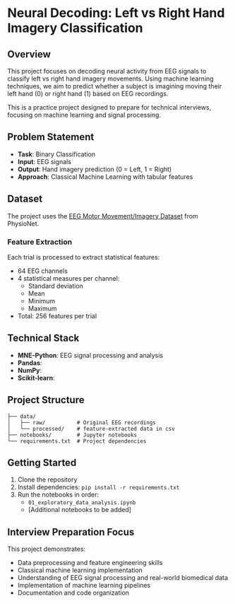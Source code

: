 # Neural Decoding: Left vs Right Hand Imagery Classification

## Overview
This project focuses on decoding neural activity from EEG signals to classify left vs right hand imagery movements. Using machine learning techniques, we aim to predict whether a subject is imagining moving their left hand (0) or right hand (1) based on EEG recordings.

This is a practice project designed to prepare for technical interviews, focusing on machine learning and signal processing. 

## Problem Statement
- **Task**: Binary Classification
- **Input**: EEG signals
- **Output**: Hand imagery prediction (0 = Left, 1 = Right)
- **Approach**: Classical Machine Learning with tabular features

## Dataset
The project uses the [EEG Motor Movement/Imagery Dataset](https://physionet.org/content/eegmmidb/1.0.0/) from PhysioNet.

### Feature Extraction
Each trial is processed to extract statistical features:
- 64 EEG channels
- 4 statistical measures per channel:
  - Standard deviation
  - Mean
  - Minimum
  - Maximum
- Total: 256 features per trial

## Technical Stack
- **MNE-Python**: EEG signal processing and analysis
- **Pandas**:
- **NumPy**: 
- **Scikit-learn**: 

## Project Structure
```
├── data/
│   ├── raw/          # Original EEG recordings
│   └── processed/    # feature-extracted data in csv
├── notebooks/        # Jupyter notebooks
└── requirements.txt  # Project dependencies
```

## Getting Started
1. Clone the repository
2. Install dependencies: `pip install -r requirements.txt`
3. Run the notebooks in order:
   - `01_exploratory_data_analysis.ipynb`
   - [Additional notebooks to be added]

## Interview Preparation Focus
This project demonstrates:
- Data preprocessing and feature engineering skills
- Classical machine learning implementation
- Understanding of EEG signal processing and real-world biomedical data
- Implementation of machine learning pipelines
- Documentation and code organization